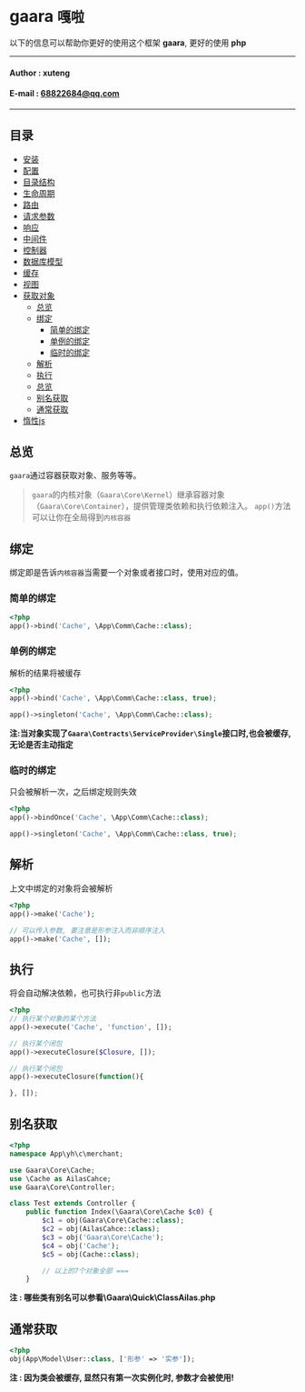 **gaara** `嘎啦`
==========================
以下的信息可以帮助你更好的使用这个框架 **gaara**, 更好的使用 **php**
****
#### Author : xuteng
#### E-mail : 68822684@qq.com
****
## 目录
* [安装](/helper/install.md)
* [配置](/helper/configure.md)
* [目录结构](/helper/catalog.md)
* [生命周期](/helper/cycle.md)
* [路由](/helper/route.md)
* [请求参数](/helper/request.md)
* [响应](/helper/response.md)
* [中间件](/helper/middleware.md)
* [控制器](/helper/controller.md)
* [数据库模型](/helper/model.md)
* [缓存](/helper/cache.md)
* [视图](/helper/view.md)
* [获取对象](/helper/getobj.md)
    * [总览](#总览)
    * [绑定](#绑定)
        * [简单的绑定](#简单的绑定)
        * [单例的绑定](#单例的绑定)
        * [临时的绑定](#临时的绑定)
    * [解析](#解析)
    * [执行](#执行)
    * [总览](#总览)
    * [别名获取](#别名获取)
    * [通常获取](#通常获取)
* [惰性js](/helper/inertjs.md)

## 总览
`gaara`通过容器获取对象、服务等等。

> `gaara`的内核对象（`Gaara\Core\Kernel`）继承容器对象（`Gaara\Core\Container`），提供管理类依赖和执行依赖注入。
> `app()`方法可以让你在全局得到`内核容器`

## 绑定

绑定即是告诉`内核容器`当需要一个对象或者接口时，使用对应的值。

### 简单的绑定

```php
<?php
app()->bind('Cache', \App\Comm\Cache::class);

```

### 单例的绑定

解析的结果将被缓存

```php
<?php
app()->bind('Cache', \App\Comm\Cache::class, true);

app()->singleton('Cache', \App\Comm\Cache::class);

```

**注:当对象实现了`Gaara\Contracts\ServiceProvider\Single`接口时,也会被缓存,无论是否主动指定**

### 临时的绑定

只会被解析一次，之后绑定规则失效

```php
<?php
app()->bindOnce('Cache', \App\Comm\Cache::class);

app()->singleton('Cache', \App\Comm\Cache::class, true);

```

## 解析

上文中绑定的对象将会被解析

```php
<?php
app()->make('Cache');

// 可以传入参数, 要注意是形参注入而非顺序注入
app()->make('Cache', []);

```

## 执行

将会自动解决依赖，也可执行非`public`方法

```php
<?php
// 执行某个对象的某个方法
app()->execute('Cache', 'function', []);

// 执行某个闭包
app()->executeClosure($Closure, []);

// 执行某个闭包
app()->executeClosure(function(){

}, []);

```

## 别名获取

```php
<?php
namespace App\yh\c\merchant;

use Gaara\Core\Cache;
use \Cache as AilasCahce;
use Gaara\Core\Controller;

class Test extends Controller {
    public function Index(\Gaara\Core\Cache $c0) {
        $c1 = obj(Gaara\Core\Cache::class);
        $c2 = obj(AilasCahce::class);
        $c3 = obj('Gaara\Core\Cache');
        $c4 = obj('Cache');
        $c5 = obj(Cache::class);

        // 以上的7个对象全部 ===
    }
```
**注 : 哪些类有别名可以参看\Gaara\Quick\ClassAilas.php**

## 通常获取

```php
<?php
obj(App\Model\User::class, ['形参' => '实参']);

```
**注 : 因为类会被缓存, 显然只有第一次实例化时, 参数才会被使用!**